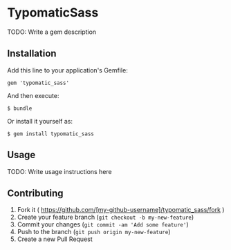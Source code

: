 # TypomaticSass

TODO: Write a gem description

## Installation

Add this line to your application's Gemfile:

    gem 'typomatic_sass'

And then execute:

    $ bundle

Or install it yourself as:

    $ gem install typomatic_sass

## Usage

TODO: Write usage instructions here

## Contributing

1. Fork it ( https://github.com/[my-github-username]/typomatic_sass/fork )
2. Create your feature branch (`git checkout -b my-new-feature`)
3. Commit your changes (`git commit -am 'Add some feature'`)
4. Push to the branch (`git push origin my-new-feature`)
5. Create a new Pull Request
